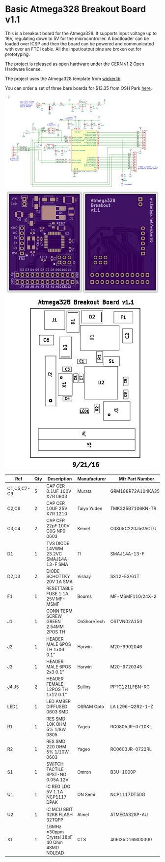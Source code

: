 # Basic Atmega328 Breakout Board v1.1

This is a breakout board for the Atmega328. It supports input voltage up to 16V, regulating down to 5V for the microcontroller. A bootloader can be loaded over ICSP and then the board can be powered and communicated with over an FTDI cable. All the input/output pins are broken out for prototyping. 

The project is released as open hardware under the CERN v1.2 Open Hardware license.

The project uses the Atmega328 template from <a href="http://wickerbox.net/wickerlib">wickerlib</a>.

You can order a set of three bare boards for $13.35 from OSH Park <a href="https://oshpark.com/shared_projects/Bx0lZ6cN">here</a>.

<img src="schematic.png">

<img src="oshpreview.png">

<img src="assembly.png">

|Ref|Qty|Description|Manufacturer|Mfr Part Number|Digikey PN|
|---|---|-----------|------------|---------------|----------|
|C1,C5,C7-C9|5|CAP CER 0.1UF 100V X7R 0603|Murata|GRM188R72A104KA35D|490-3285-1-ND|
|C2,C6|2|CAP CER 10UF 25V X7R 1210|Taiyo Yuden|TMK325B7106KN-TR|587-2599-1-ND|
|C3,C4|2|CAP CER 22pF 100V C0G NP0 0603|Kemet|C0805C220J5GACTU|399-11145-1-ND|
|D1|1|TVS DIODE 14VWM 23.2VC SMAJ14A-13-F SMA|TI|SMAJ14A-13-F|SMAJ14A-FDICT-ND|
|D2,D3|2|DIODE SCHOTTKY 20V 1A SMA|Vishay|SS12-E3/61T|SS12-E3/61TGICT-ND|
|F1|1|RESETTABLE FUSE 1.1A 25V MF-MSMF|Bourns|MF-MSMF110/24X-2|MF-MSMF110/24X-2CT-ND|
|J1|1|CONN TERM SCREW GREEN 2.54MM 2POS TH|OnShoreTech|OSTVN02A150|ED10561-ND|
|J2|1|HEADER MALE 6POS TH 1x06 0.1”|Harwin|M20-9992046|952-1902-ND|
|J3|1|HEADER MALE 6POS 2x3 0.1”|Harwin|M20-9720345|952-1921-ND|
|J4,J5|2|HEADER FEMALE 12POS TH 1x12 0.1”|Sullins|PPTC121LFBN-RC|S6100-ND|
|LED1|1|LED AMBER DIFFUSED 0603 SMD|OSRAM Opto|LA L296-Q2R2-1-Z|475-2712-1-ND|
|R1|1|RES SMD 10K OHM 5% 1/8W 0805|Yageo|RC0805JR-0710KL|311-10KARCT-ND|
|R2|1|RES SMD 220 OHM 5% 1/10W 0603|Yageo|RC0603JR-0722RL|311-22GRCT-ND|
|S1|1|SWITCH TACTILE SPST-NO 0.05A 12V|Omron|B3U-1000P|SW1020CT-ND|
|U1|1|IC REG LDO 5V 1.1A NCP1117 DPAK|ON Semi|NCP1117DT50G| NCP1117DT50GOS-ND|
|U2|1|IC MCU 8BIT 32KB FLASH 32TQFP|Atmel|ATMEGA328P-AU|ATMEGA328P-AU-ND|
|X1|1|16MHz ±30ppm Crystal 18pF 40 Ohm 4SMD NOLEAD|CTS|406I35D16M00000|CTX1206CT-ND|

